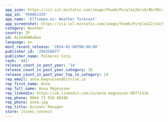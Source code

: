 ```yaml
---
app_icon: https://is1-ssl.mzstatic.com/image/thumb/Purple126/v4/8b/99/a1/8b99a1eb-38a5-7a43-df74-a86c16624091/AppIcon-0-0-1x_U007emarketing-0-7-0-0-P3-85-220.png/1024x1024bb.png
app_id: '599661193'
app_name: 'ElTiempo.es: Weather forecast'
app_screenshot: https://is1-ssl.mzstatic.com/image/thumb/Purple122/v4/86/dc/05/86dc05ee-d4ab-b749-bdcc-cc7aa18232da/a699f5ca-3daf-4b55-98d6-87151f7aa4bc_1_Intro.jpg/1284x2778bb.png
category: Weather
country: JP
id: Aix646NBuBae
language: en
most_recent_release: '2024-02-08T00:00:00'
publisher_id: '294356877'
publisher_name: Pelmorex Corp.
rank: '441'
release_count_in_past_year: '14'
release_count_in_past_year_category: 10
release_count_in_past_year_top_in_category: 14
rep_email: anna.magnussen@bitrise.io
rep_first_name: Anna
rep_full_name: Anna Magnussen
rep_linkedin: https://uk.linkedin.com/in/anna-magnussen-0977131b
rep_phone: 0044 73 918 00286
rep_photo: anna.jpg
rep_title: Account Manager
store: itunes_connect
---
```


